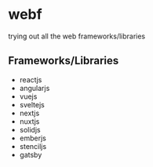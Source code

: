# webf

trying out all the web frameworks/libraries

## Frameworks/Libraries

- reactjs
- angularjs
- vuejs
- sveltejs
- nextjs
- nuxtjs
- solidjs
- emberjs
- stenciljs
- gatsby
